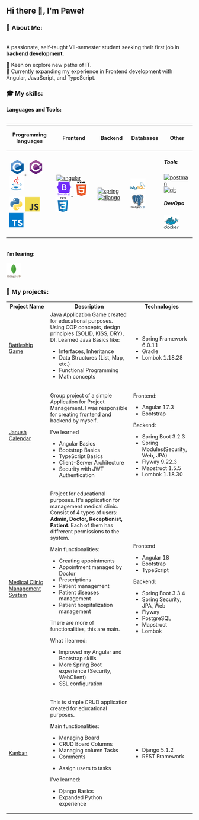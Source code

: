 ## Hi there 👋, I'm Paweł

<!--
**Pawel-Raciborski/Pawel-Raciborski** is a ✨ _special_ ✨ repository because its `README.md` (this file) appears on your GitHub profile.

Here are some ideas to get you started:

- 🔭 I’m currently working on ...
- 🌱 I’m currently learning ...
- 👯 I’m looking to collaborate on ...
- 🤔 I’m looking for help with ...
- 💬 Ask me about ...
- 📫 How to reach me: ...
- 😄 Pronouns: ...
- ⚡ Fun fact: ...
-->
<h3>🙋 About Me:</h3> </br>
A passionate, self-taught VII-semester student seeking their first job in <b>backend development</b>.

💪 Keen on explore new paths of IT. </br>
🌱 Currently expanding my experience in Frontend development with Angular, JavaScript, and TypeScript.</br>

<h3>🎓 My skills:</h3>

<h4 align="left">Languages and Tools:</h4>
<div style="display: grid;
    place-items: center;">
<table>
  <thead>
    <tr>
      <th><p align="center">Programming languages</p></th>
      <th><p align="center">Frontend</p></th>
      <th><p align="center">Backend</p></th>
      <th><p align="center">Databases</p></th>
      <th><p align="center">Other</p></th>
    </tr>
  </thead>
  <tbody>
    <tr>
      <td>
        <div>
          <p align="left">
            <a style="margin:3px" href="https://www.cprogramming.com/" target="_blank" rel="noreferrer"> 
              <img src="https://raw.githubusercontent.com/devicons/devicon/master/icons/c/c-original.svg" alt="c" width="40" height="40"/> 
            </a>
            <a style="margin:3px" href="https://www.w3schools.com/cs/" target="_blank" rel="noreferrer"> 
              <img src="https://raw.githubusercontent.com/devicons/devicon/master/icons/csharp/csharp-original.svg" alt="csharp" width="40" height="40"/> 
            </a>
            <a href="https://www.java.com" target="_blank" rel="noreferrer"> 
              <img src="https://raw.githubusercontent.com/devicons/devicon/master/icons/java/java-original.svg" alt="java" width="40" height="40"/> 
            </a>
          </p>
          <p align="left">
            <a href="https://www.python.org" target="_blank" rel="noreferrer"> 
              <img src="https://raw.githubusercontent.com/devicons/devicon/master/icons/python/python-original.svg" alt="python" width="40" height="40"/> 
            </a>
            <a href="https://developer.mozilla.org/en-US/docs/Web/JavaScript" target="_blank" rel="noreferrer"> 
              <img src="https://raw.githubusercontent.com/devicons/devicon/master/icons/javascript/javascript-original.svg" alt="javascript" width="40" height="40"/> 
            </a>
            <a href="https://www.typescriptlang.org/" target="_blank" rel="noreferrer"> 
              <img src="https://raw.githubusercontent.com/devicons/devicon/master/icons/typescript/typescript-original.svg" alt="typescript" width="40" height="40"/> 
            </a>
          </p>
        </div>
      </td>
      <td>
        <div>
          <p align="left">
            <a style="margin:3px" href="https://angular.io" target="_blank" rel="noreferrer"> 
              <img src="https://angular.io/assets/images/logos/angular/angular.svg" alt="angular" width="40" height="40"/> 
            </a>
            <a style="margin:3px" href="https://getbootstrap.com" target="_blank" rel="noreferrer"> 
            <img src="https://raw.githubusercontent.com/devicons/devicon/master/icons/bootstrap/bootstrap-plain-wordmark.svg" alt="bootstrap" width="40" height="40"/> 
            </a>
            <a href="https://www.w3.org/html/" target="_blank" rel="noreferrer"> 
            <img src="https://raw.githubusercontent.com/devicons/devicon/master/icons/html5/html5-original-wordmark.svg" alt="html5" width="40" height="40"/> 
            </a>
            <a href="https://www.w3schools.com/css/" target="_blank" rel="noreferrer"> 
              <img src="https://raw.githubusercontent.com/devicons/devicon/master/icons/css3/css3-original-wordmark.svg" alt="css3" width="40" height="40"/> 
            </a> 
          </p>
        </div>
      </td>
      <td>
        <div>
          <p align="left">
            <a href="https://spring.io/" target="_blank" rel="noreferrer"> 
              <img src="https://www.vectorlogo.zone/logos/springio/springio-icon.svg" alt="spring" width="40" height="40"/> 
            </a> 
            <a href="https://www.djangoproject.com/" target="_blank" rel="noreferrer"> 
            <img src="https://cdn.worldvectorlogo.com/logos/django.svg" alt="django" width="40" height="40"/> 
            </a> 
          </p>
        </div>
      </td>
      <td>
        <div>
          <a href="https://www.mysql.com/" target="_blank" rel="noreferrer"> 
            <img src="https://raw.githubusercontent.com/devicons/devicon/master/icons/mysql/mysql-original-wordmark.svg" alt="mysql" width="40" height="40"/> 
          </a>
          <a href="https://www.postgresql.org" target="_blank" rel="noreferrer"> 
            <img src="https://raw.githubusercontent.com/devicons/devicon/master/icons/postgresql/postgresql-original-wordmark.svg" alt="postgresql" width="40" height="40"/> 
          </a> 
        </div>
      </td>
      <td>
        <div>
  <h5>Tools</h5>
  <p align="left">
    <a href="https://postman.com" target="_blank" rel="noreferrer"> 
      <img src="https://www.vectorlogo.zone/logos/getpostman/getpostman-icon.svg" alt="postman" width="40" height="40"/> 
    </a>
    <a href="https://git-scm.com/" target="_blank" rel="noreferrer"> 
      <img src="https://www.vectorlogo.zone/logos/git-scm/git-scm-icon.svg" alt="git" width="40" height="40"/>
    </a>
  </p>

  <h5>DevOps</h5>
  <p align="left"> 
    <a href="https://www.docker.com/" target="_blank" rel="noreferrer"> 
      <img src="https://raw.githubusercontent.com/devicons/devicon/master/icons/docker/docker-original-wordmark.svg" alt="docker" width="40" height="40"/> 
    </a>
  </p>
        </div>
      </td>
    </tr>
  </tbody>
</table>
</div>

<h4>I'm learing:</h4>
<div>
  <p align="left">
    <a href="https://www.mongodb.com/" target="_blank" rel="noreferrer"> 
      <img src="https://raw.githubusercontent.com/devicons/devicon/master/icons/mongodb/mongodb-original-wordmark.svg" alt="mongodb" width="40" height="40"/> 
    </a>
  </p>
</div>


<h3>📁 My projects:</h3>
<table>
    <tr>
        <th>Project Name</th>
        <th>Description</th>
        <th>Technologies</th>
    </tr>
    <tr>
        <td><a href="https://github.com/Pawel-Raciborski/BattleshipConsoleGame" target="_blank">Battleship Game</a></td>
        <td>Java Application Game created for educational purposes. Using OOP concepts, design principles (SOLID, KISS, DRY), DI. Learned Java Basics like:
            <ul>
                <li>Interfaces, Inheritance</li>
                <li>Data Structures (List, Map, etc.)</li>
                <li>Functional Programming</li>
                <li>Math concepts</li>
            </ul>
        </td>
        <td>
            <ul>
                <li>Spring Framework 6.0.11</li>
                <li>Gradle</li>
                <li>Lombok 1.18.28</li>
            </ul>
        </td>
    </tr>
    <tr>
        <td><a href="https://github.com/Matus0811/Janusze_Informatyki" target="_blank">Janush Calendar</a></td>
        <td>
            <p>Group project of a simple Application for Project Management. I was responsible for creating frontend and backend by myself.</p>
            <p>I've learned</p>
            <ul>
                <li>Angular Basics</li>
                <li>Bootstrap Basics</li>
                <li>TypeScript Basics</li>
                <li>Client-Server Architecture</li>
                <li>Security with JWT Authentication</li>
            </ul>
        </td>
        <td>
            <p>Frontend:</p>
            <ul>
                <li>Angular 17.3</li>
                <li>Bootstrap</li>
            </ul>
            <p style="margin-top:5px">Backend:</p>
            <ul>
                <li>Spring Boot 3.2.3</li>
                <li>Spring Modules(Security, Web, JPA)</li>
                <li>Flyway 9.22.3</li>
                <li>Mapstruct 1.5.5</li>
                <li>Lombok 1.18.30</li>
            </ul>
        </td>
    </tr>
    <tr>
        <td><a href="https://github.com/Pawel-Raciborski/system-kliniki-medycznej" target="_blank">Medical Clinic Management System</a></td>
        <td><p>Project for educational purposes. It's application for management medical clinic. Consist of 4 types of users: <b>Admin, Doctor, Receptionist, Patient</b>.
        Each of them has diffrerent permissions to the system. </p>
        <p>Main functionalities:</p>
        <ul>
            <li>Creating appointments</li>
            <li>Appointment managed by Doctor</li>
            <li>Prescriptions</li>
            <li>Patient management</li>
            <li>Patient diseases management</li>
            <li>Patient hospitalization management</li>
        </ul>
        <p>There are more of functionalities, this are main.</p>
        <p>What i learned:</p>
            <ul>
                <li>Improved my Angular and Bootstrap skills</li>
                <li>More Spring Boot experience (Security, WebClient)</li>
                <li>SSL configuration</li>
            </ul>
        </td>
        <td>
            <p>Frontend</p>
            <ul>
                <li>Angular 18</li>
                <li>Bootstrap</li>
                <li>TypeScript</li>
            </ul>
            <p style="margin-top:5px">Backend:</p>
            <ul>
                <li>Spring Boot 3.3.4</li>
                <li>Spring Security, JPA, Web</li>
                <li>Flyway</li>
                <li>PostgreSQL</li>
                <li>Mapstruct</li>
                <li>Lombok</li>
            </ul>
        </td>
    </tr>
    <tr>
        <td><a href="https://github.com/Pawel-Raciborski/AplikacjeWWW/tree/main/Projekt" target="_blank">Kanban</a></td>
        <td><p>This is simple CRUD application created for educational purposes.</p> 
            <p>Main functionalities:</p>
            <ul>
                <li>Managing Board</li>
                <li>CRUD Board Columns</li>
                <li>Managing column Tasks</li>
                <li>Comments</p>
                <li>Assign users to tasks</li>
            </ul>
            <p>I've learned:</p>
            <ul>
                <li>Django Basics</li>
                <li>Expanded Python experience</li>
            </ul>
        </td>
        <td>
            <ul>
                <li>Django 5.1.2</li>
                <li>REST Framework</li>
            </ul>
        </td>
    </tr>
</table>
